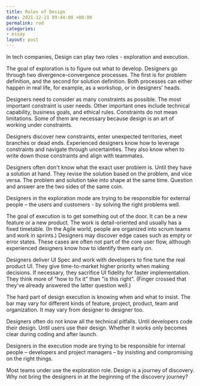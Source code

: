 ```yaml
---
title: Roles of Design
date: 2021-12-21 09:44:00 +08:00
permalink: rod
categories:
- essay
layout: post
---
```

In tech companies, Design can play two roles - exploration and execution.

The goal of exploration is to figure out what to develop. Designers go through two divergence-convergence processes. The first is for problem definition, and the second for solution definition. Both processes can either happen in real life, for example, as a workshop, or in designers' heads.

Designers need to consider as many constraints as possible. The most important constraint is user needs. Other important ones include technical capability, business goals, and ethical rules. Constraints do not mean limitations. Some of them are necessary because design is an art of working under constraints.

Designers discover new constraints, enter unexpected territories, meet branches or dead ends. Experienced designers know how to leverage constraints and navigate through uncertainties. They also know when to write down those constraints and align with teammates.

Designers often don't know what the exact user problem is. Until they have a solution at hand. They revise the solution based on the problem, and vice versa. The problem and solution take into shape at the same time. Question and answer are the two sides of the same coin.

Designers in the exploration mode are trying to be responsible for external people – the users and customers - by solving the right problems well.

The goal of execution is to get something out of the door. It can be a new feature or a new product. The work is detail-oriented and usually has a fixed timetable. (In the Agile world, people are organized into scrum teams and work in sprints.) Designers may discover edge cases such as empty or error states. These cases are often not part of the core user flow, although experienced designers know how to identify them early on.

Designers deliver UI Spec and work with developers to fine tune the real product UI. They give time-to-market higher priority when making decisions. If necessary, they sacrifice UI fidelity for faster implementation. They think more of "how to fix it" than "is this right". (Finger crossed that they've already answered the latter question well.)

The hard part of design execution is knowing when and what to insist. The bar may vary for different kinds of feature, project, product, team and organization. It may vary from designer to designer too.

Designers often do not know all the technical pitfalls. Until developers code their design. Until users use their design. Whether it works only becomes clear during coding and after launch.

Designers in the execution mode are trying to be responsible for internal people – developers and project managers – by insisting and compromising on the right things.

Most teams under use the exploration role. Design is a journey of discovery. Why not bring the designers in at the beginning of the discovery journey?